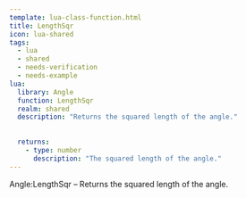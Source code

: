 ```yaml
---
template: lua-class-function.html
title: LengthSqr
icon: lua-shared
tags:
  - lua
  - shared
  - needs-verification
  - needs-example
lua:
  library: Angle
  function: LengthSqr
  realm: shared
  description: "Returns the squared length of the angle."
  
  
  returns:
    - type: number
      description: "The squared length of the angle."
---
```


<div class="lua__search__keywords">
Angle:LengthSqr &#x2013; Returns the squared length of the angle.
</div>
